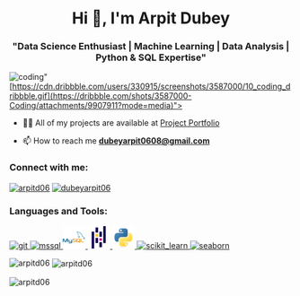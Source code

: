 <h1 align="center">Hi 👋, I'm Arpit Dubey</h1>
<h3 align="center">"Data Science Enthusiast | Machine Learning | Data Analysis | Python & SQL Expertise"</h3>

<img align="rigth" alt="coding" width="400" src>"[https://cdn.dribbble.com/users/330915/screenshots/3587000/10_coding_dribbble.gif](https://dribbble.com/shots/3587000-Coding/attachments/9907911?mode=media)">



- 👨‍💻 All of my projects are available at [Project Portfolio](https://github.com/ArpitD06/Project-Portfolio)

- 📫 How to reach me **dubeyarpit0608@gmail.com**

<h3 align="left">Connect with me:</h3>
<p align="left">
<a href="https://linkedin.com/in/arpitd06" target="blank"><img align="center" src="https://raw.githubusercontent.com/rahuldkjain/github-profile-readme-generator/master/src/images/icons/Social/linked-in-alt.svg" alt="arpitd06" height="30" width="40" /></a>
<a href="https://kaggle.com/dubeyarpit06" target="blank"><img align="center" src="https://raw.githubusercontent.com/rahuldkjain/github-profile-readme-generator/master/src/images/icons/Social/kaggle.svg" alt="dubeyarpit06" height="30" width="40" /></a>
</p>

<h3 align="left">Languages and Tools:</h3>
<p align="left"> <a href="https://git-scm.com/" target="_blank" rel="noreferrer"> <img src="https://www.vectorlogo.zone/logos/git-scm/git-scm-icon.svg" alt="git" width="40" height="40"/> </a> <a href="https://www.microsoft.com/en-us/sql-server" target="_blank" rel="noreferrer"> <img src="https://www.svgrepo.com/show/303229/microsoft-sql-server-logo.svg" alt="mssql" width="40" height="40"/> </a> <a href="https://www.mysql.com/" target="_blank" rel="noreferrer"> <img src="https://raw.githubusercontent.com/devicons/devicon/master/icons/mysql/mysql-original-wordmark.svg" alt="mysql" width="40" height="40"/> </a> <a href="https://pandas.pydata.org/" target="_blank" rel="noreferrer"> <img src="https://raw.githubusercontent.com/devicons/devicon/2ae2a900d2f041da66e950e4d48052658d850630/icons/pandas/pandas-original.svg" alt="pandas" width="40" height="40"/> </a> <a href="https://www.python.org" target="_blank" rel="noreferrer"> <img src="https://raw.githubusercontent.com/devicons/devicon/master/icons/python/python-original.svg" alt="python" width="40" height="40"/> </a> <a href="https://scikit-learn.org/" target="_blank" rel="noreferrer"> <img src="https://upload.wikimedia.org/wikipedia/commons/0/05/Scikit_learn_logo_small.svg" alt="scikit_learn" width="40" height="40"/> </a> <a href="https://seaborn.pydata.org/" target="_blank" rel="noreferrer"> <img src="https://seaborn.pydata.org/_images/logo-mark-lightbg.svg" alt="seaborn" width="40" height="40"/> </a> </p>

<p><img align="left" src="https://github-readme-stats.vercel.app/api/top-langs?username=arpitd06&show_icons=true&locale=en&layout=compact" alt="arpitd06" /></p>

<p>&nbsp;<img align="center" src="https://github-readme-stats.vercel.app/api?username=arpitd06&show_icons=true&locale=en" alt="arpitd06" /></p>

<p><img align="center" src="https://github-readme-streak-stats.herokuapp.com/?user=arpitd06&" alt="arpitd06" /></p>

